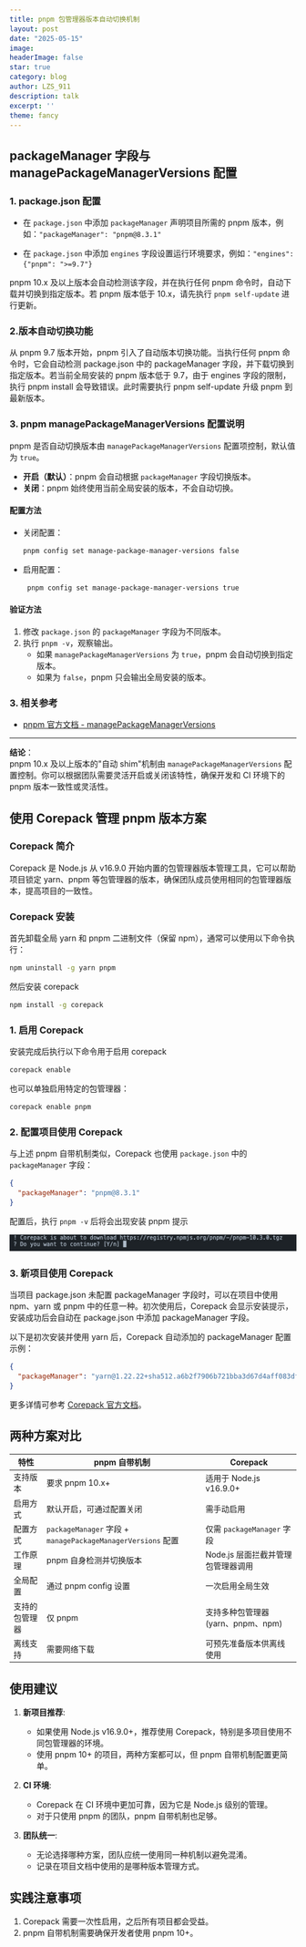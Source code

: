 ```yaml
---
title: pnpm 包管理器版本自动切换机制
layout: post
date: "2025-05-15"
image:
headerImage: false
star: true
category: blog
author: LZS_911
description: talk
excerpt: ''
theme: fancy  
---
```


## packageManager 字段与 managePackageManagerVersions 配置

### 1. package.json 配置

- 在 `package.json` 中添加 `packageManager`  声明项目所需的 pnpm 版本，例如：`"packageManager": "pnpm@8.3.1"`

- 在 `package.json` 中添加 `engines` 字段设置运行环境要求，例如：`"engines": {"pnpm": ">=9.7"}`

pnpm 10.x 及以上版本会自动检测该字段，并在执行任何 pnpm 命令时，自动下载并切换到指定版本。若 pnpm 版本低于 10.x，请先执行 `pnpm self-update` 进行更新。

### 2.版本自动切换功能

从 pnpm 9.7 版本开始，pnpm 引入了自动版本切换功能。当执行任何 pnpm 命令时，它会自动检测 package.json 中的 packageManager 字段，并下载切换到指定版本。若当前全局安装的 pnpm 版本低于 9.7，由于 engines 字段的限制，执行 pnpm install 会导致错误。此时需要执行 pnpm self-update 升级 pnpm 到最新版本。

### 3. pnpm managePackageManagerVersions 配置说明

pnpm 是否自动切换版本由 `managePackageManagerVersions` 配置项控制，默认值为 `true`。

- **开启（默认）**：pnpm 会自动根据 `packageManager` 字段切换版本。
- **关闭**：pnpm 始终使用当前全局安装的版本，不会自动切换。

#### 配置方法

- 关闭配置：

  ```bash
  pnpm config set manage-package-manager-versions false
  ```

-  启用配置：

    ```bash
     pnpm config set manage-package-manager-versions true
    ```

#### 验证方法

1. 修改 `package.json` 的 `packageManager` 字段为不同版本。
2. 执行 `pnpm -v`，观察输出。
   - 如果 `managePackageManagerVersions` 为 `true`，pnpm 会自动切换到指定版本。
   - 如果为 `false`，pnpm 只会输出全局安装的版本。

### 3. 相关参考

- [pnpm 官方文档 - managePackageManagerVersions](https://pnpm.io/settings#managepackagemanagerversions)

---

**结论**：  
pnpm 10.x 及以上版本的"自动 shim"机制由 `managePackageManagerVersions` 配置控制。你可以根据团队需要灵活开启或关闭该特性，确保开发和 CI 环境下的 pnpm 版本一致性或灵活性。

## 使用 Corepack 管理 pnpm 版本方案

### Corepack 简介

Corepack 是 Node.js 从 v16.9.0 开始内置的包管理器版本管理工具，它可以帮助项目锁定 yarn、pnpm 等包管理器的版本，确保团队成员使用相同的包管理器版本，提高项目的一致性。

### Corepack 安装

首先卸载全局 yarn 和 pnpm 二进制文件（保留 npm），通常可以使用以下命令执行：

```bash
npm uninstall -g yarn pnpm
```

然后安装 corepack

```bash
npm install -g corepack
```

### 1. 启用 Corepack

安装完成后执行以下命令用于启用 corepack

```bash
corepack enable
```

也可以单独启用特定的包管理器：

```bash
corepack enable pnpm
```

### 2. 配置项目使用 Corepack

与上述 pnpm 自带机制类似，Corepack 也使用 `package.json` 中的 `packageManager` 字段：

```json
{
  "packageManager": "pnpm@8.3.1"
}
```

配置后，执行 `pnpm -v` 后将会出现安装 pnpm 提示

![图片](/assets/blog/posts/image-1747298914915-9od5nvz.png)

### 3. 新项目使用 Corepack

当项目 package.json 未配置 packageManager 字段时，可以在项目中使用 npm、yarn 或 pnpm 中的任意一种。初次使用后，Corepack 会显示安装提示，安装成功后会自动在 package.json 中添加 packageManager 字段。

以下是初次安装并使用 yarn 后，Corepack 自动添加的 packageManager 配置示例：

```json
{
  "packageManager": "yarn@1.22.22+sha512.a6b2f7906b721bba3d67d4aff083df04dad64c399707841b7acf00f6b133b7ac24255f2652fa22ae3534329dc6180534e98d17432037ff6fd140556e2bb3137e"
}
```

更多详情可参考 [Corepack 官方文档](https://github.com/nodejs/corepack?tab=readme-ov-file#-corepack)。

## 两种方案对比

| 特性 | pnpm 自带机制 | Corepack |
|------|--------------|-----------|
| 支持版本 | 要求 pnpm 10.x+ | 适用于 Node.js v16.9.0+ |
| 启用方式 | 默认开启，可通过配置关闭 | 需手动启用 |
| 配置方式 | `packageManager` 字段 + `managePackageManagerVersions` 配置 | 仅需 `packageManager` 字段 |
| 工作原理 | pnpm 自身检测并切换版本 | Node.js 层面拦截并管理包管理器调用 |
| 全局配置 | 通过 pnpm config 设置 | 一次启用全局生效 |
| 支持的包管理器 | 仅 pnpm | 支持多种包管理器(yarn、pnpm、npm) |
| 离线支持 | 需要网络下载 | 可预先准备版本供离线使用 |

## 使用建议

1. **新项目推荐**:
   - 如果使用 Node.js v16.9.0+，推荐使用 Corepack，特别是多项目使用不同包管理器的环境。
   - 使用 pnpm 10+ 的项目，两种方案都可以，但 pnpm 自带机制配置更简单。

2. **CI 环境**:
   - Corepack 在 CI 环境中更加可靠，因为它是 Node.js 级别的管理。
   - 对于只使用 pnpm 的团队，pnpm 自带机制也足够。

3. **团队统一**:
   - 无论选择哪种方案，团队应统一使用同一种机制以避免混淆。
   - 记录在项目文档中使用的是哪种版本管理方式。

## 实践注意事项

1. Corepack 需要一次性启用，之后所有项目都会受益。
2. pnpm 自带机制需要确保开发者使用 pnpm 10+。

